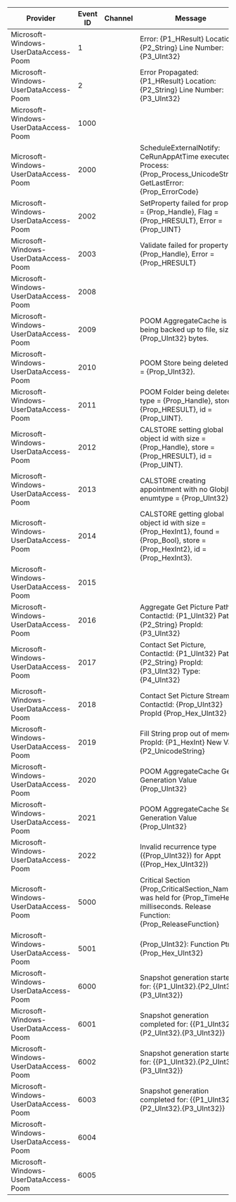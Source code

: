 Provider                               |  Event ID  |  Channel  |  Message
---------------------------------------|------------|-----------|----------------------------------------------------------------------------------------------------------------------------------
Microsoft-Windows-UserDataAccess-Poom  |  1         |           |  Error: {P1_HResult} Location: {P2_String} Line Number: {P3_UInt32}
Microsoft-Windows-UserDataAccess-Poom  |  2         |           |  Error Propagated: {P1_HResult} Location: {P2_String} Line Number: {P3_UInt32}
Microsoft-Windows-UserDataAccess-Poom  |  1000      |           |
Microsoft-Windows-UserDataAccess-Poom  |  2000      |           |  ScheduleExternalNotify: CeRunAppAtTime executed, Process: {Prop_Process_UnicodeString} GetLastError: {Prop_ErrorCode}
Microsoft-Windows-UserDataAccess-Poom  |  2002      |           |  SetProperty failed for property = {Prop_Handle}, Flag = {Prop_HRESULT}, Error = {Prop_UINT}
Microsoft-Windows-UserDataAccess-Poom  |  2003      |           |  Validate failed for property = {Prop_Handle}, Error = {Prop_HRESULT}
Microsoft-Windows-UserDataAccess-Poom  |  2008      |           |
Microsoft-Windows-UserDataAccess-Poom  |  2009      |           |  POOM AggregateCache is being backed up to file, size is {Prop_UInt32} bytes.
Microsoft-Windows-UserDataAccess-Poom  |  2010      |           |  POOM Store being deleted id = {Prop_UInt32}.
Microsoft-Windows-UserDataAccess-Poom  |  2011      |           |  POOM Folder being deleted type = {Prop_Handle}, store = {Prop_HRESULT}, id = {Prop_UINT}.
Microsoft-Windows-UserDataAccess-Poom  |  2012      |           |  CALSTORE setting global object id with size = {Prop_Handle}, store = {Prop_HRESULT}, id = {Prop_UINT}.
Microsoft-Windows-UserDataAccess-Poom  |  2013      |           |  CALSTORE creating appointment with no GlobjId enumtype = {Prop_UInt32}.
Microsoft-Windows-UserDataAccess-Poom  |  2014      |           |  CALSTORE getting global object id with size = {Prop_HexInt1}, found = {Prop_Bool}, store = {Prop_HexInt2}, id = {Prop_HexInt3}.
Microsoft-Windows-UserDataAccess-Poom  |  2015      |           |
Microsoft-Windows-UserDataAccess-Poom  |  2016      |           |  Aggregate Get Picture Path, ContactId: {P1_UInt32} Path: {P2_String} PropId: {P3_UInt32}
Microsoft-Windows-UserDataAccess-Poom  |  2017      |           |  Contact Set Picture, ContactId: {P1_UInt32} Path: {P2_String} PropId: {P3_UInt32} Type: {P4_UInt32}
Microsoft-Windows-UserDataAccess-Poom  |  2018      |           |  Contact Set Picture Stream, ContactId: {Prop_UInt32} PropId {Prop_Hex_UInt32}
Microsoft-Windows-UserDataAccess-Poom  |  2019      |           |  Fill String prop out of memory, PropId: {P1_HexInt} New Val: {P2_UnicodeString}
Microsoft-Windows-UserDataAccess-Poom  |  2020      |           |  POOM AggregateCache Get Generation Value {Prop_UInt32}
Microsoft-Windows-UserDataAccess-Poom  |  2021      |           |  POOM AggregateCache Set Generation Value {Prop_UInt32}
Microsoft-Windows-UserDataAccess-Poom  |  2022      |           |  Invalid recurrence type ({Prop_UInt32}) for Appt ({Prop_Hex_UInt32})
Microsoft-Windows-UserDataAccess-Poom  |  5000      |           |  Critical Section {Prop_CriticalSection_Name} was held for {Prop_TimeHeld} milliseconds. Release Function: {Prop_ReleaseFunction}
Microsoft-Windows-UserDataAccess-Poom  |  5001      |           |  {Prop_UInt32}: Function Ptr: {Prop_Hex_UInt32}
Microsoft-Windows-UserDataAccess-Poom  |  6000      |           |  Snapshot generation started for: {{P1_UInt32}.{P2_UInt32}.{P3_UInt32}}
Microsoft-Windows-UserDataAccess-Poom  |  6001      |           |  Snapshot generation completed for: {{P1_UInt32}.{P2_UInt32}.{P3_UInt32}}
Microsoft-Windows-UserDataAccess-Poom  |  6002      |           |  Snapshot generation started for: {{P1_UInt32}.{P2_UInt32}.{P3_UInt32}}
Microsoft-Windows-UserDataAccess-Poom  |  6003      |           |  Snapshot generation completed for: {{P1_UInt32}.{P2_UInt32}.{P3_UInt32}}
Microsoft-Windows-UserDataAccess-Poom  |  6004      |           |
Microsoft-Windows-UserDataAccess-Poom  |  6005      |           |